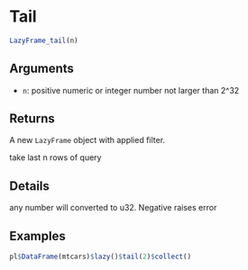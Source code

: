 # Tail

```r
LazyFrame_tail(n)
```

## Arguments

- `n`: positive numeric or integer number not larger than 2^32

## Returns

A new `LazyFrame` object with applied filter.

take last n rows of query

## Details

any number will converted to u32. Negative raises error

## Examples

```r
pl$DataFrame(mtcars)$lazy()$tail(2)$collect()
```